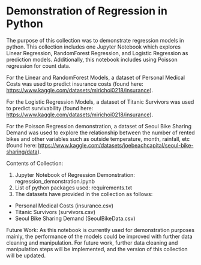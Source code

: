 # Demonstration of Regression in Python

The purpose of this collection was to demonstrate regression models in python. This collection includes one Jupyter Notebook which explores Linear Regression, RandomForest Regression, and Logistic Regression as prediction models. Additionally, this notebook includes using Poisson regression for count data.

For the Linear and RandomForest Models, a dataset of Personal Medical Costs was used to predict insurance costs (found here: https://www.kaggle.com/datasets/mirichoi0218/insurance).

For the Logistic Regression Models, a dataset of Titanic Survivors was used to predict survivability (found here: https://www.kaggle.com/datasets/mirichoi0218/insurance).

For the Poisson Regression demonstration, a dataset of Seoul Bike Sharing Demand was used to explore the relationship between the number of rented bikes and other variables such as outside temperature, month, rainfall, etc (found here: https://www.kaggle.com/datasets/joebeachcapital/seoul-bike-sharing/data).

Contents of Collection:
1. Jupyter Notebook of Regression Demonstration: regression_demonstration.ipynb
2. List of python packages used: requirements.txt
3. The datasets have provided in the collection as follows:
- Personal Medical Costs (insurance.csv)
- Titanic Survivors (survivors.csv)
- Seoul Bike Sharing Demand (SeoulBikeData.csv)

Future Work:
As this notebook is currently used for demonstration purposes mainly, the performance of the models could be improved with further data cleaning and manipulation. For future work, further data cleaning and manipulation steps will be implemented, and the version of this collection will be updated.



